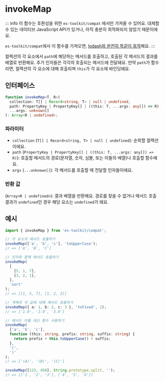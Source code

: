 # invokeMap

::: info
이 함수는 호환성을 위한 `es-toolkit/compat` 에서만 가져올 수 있어요. 대체할 수 있는 네이티브 JavaScript API가 있거나, 아직 충분히 최적화되지 않았기 때문이에요.

`es-toolkit/compat`에서 이 함수를 가져오면, [lodash와 완전히 똑같이 동작](mdc:../../../compatibility.md)해요.
:::

컬렉션의 각 요소에서 `path`에 해당하는 메서드를 호출하고, 호출된 각 메서드의 결과를 배열로 반환해요. 추가 인자들은 각각의 호출되는 메서드에 전달돼요. 만약 `path`가 함수라면, 컬렉션의 각 요소에 대해 호출되며 `this`가 각 요소에 바인딩돼요.

## 인터페이스

```typescript
function invokeMap<T, R>(
  collection: T[] | Record<string, T> | null | undefined,
  path: PropertyKey | PropertyKey[] | ((this: T, ...args: any[]) => R),
  ...args: unknown[]
): Array<R | undefined>;
```

### 파라미터

- `collection` (`T[] | Record<string, T> | null | undefined`): 순회할 컬렉션이에요.
- `path` (`PropertyKey | PropertyKey[] | ((this: T, ...args: any[]) => R)`): 호출할 메서드의 경로(문자열, 숫자, 심볼, 또는 이들의 배열)나 호출할 함수예요.
- `args` (`...unknown[]`): 각 메서드를 호출할 때 전달할 인자들이에요.

### 반환 값

(`Array<R | undefined>`): 결과 배열을 반환해요. 경로를 찾을 수 없거나 메서드 호출 결과가 `undefined`인 경우 해당 요소는 `undefined`가 돼요.

## 예시

```typescript
import { invokeMap } from 'es-toolkit/compat';

// 각 요소의 메서드 호출하기
invokeMap(['a', 'b', 'c'], 'toUpperCase');
// => ['A', 'B', 'C']

// 인자와 함께 메서드 호출하기
invokeMap(
  [
    [5, 1, 7],
    [3, 2, 1],
  ],
  'sort'
);
// => [[1, 5, 7], [1, 2, 3]]

// 객체의 각 값에 대해 메서드 호출하기
invokeMap({ a: 1, b: 2, c: 3 }, 'toFixed', 1);
// => ['1.0', '2.0', '3.0']

// 메서드 이름 대신 함수 사용하기
invokeMap(
  ['a', 'b', 'c'],
  function (this: string, prefix: string, suffix: string) {
    return prefix + this.toUpperCase() + suffix;
  },
  '(',
  ')'
);
// => ['(A)', '(B)', '(C)']

invokeMap([123, 456], String.prototype.split, '');
// => [['1', '2', '3'], ['4', '5', '6']]
```
